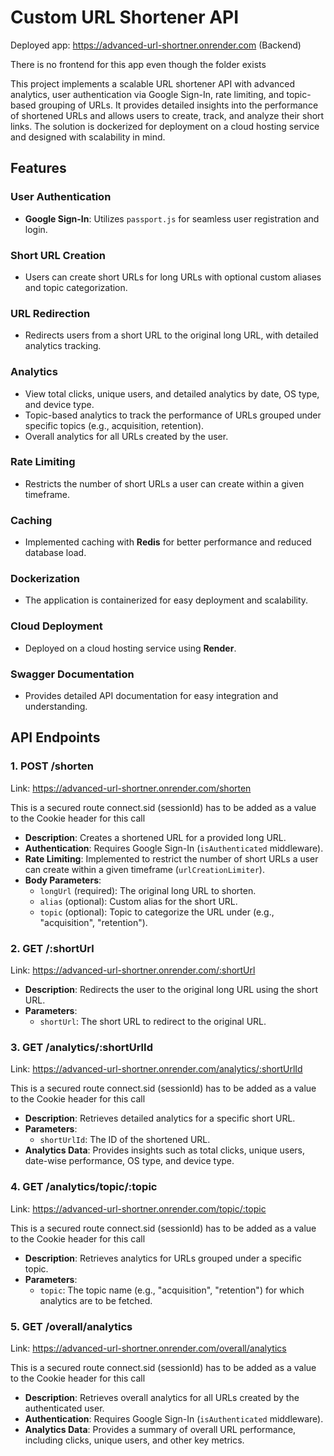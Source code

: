 # Custom URL Shortener API

Deployed app: https://advanced-url-shortner.onrender.com (Backend)

There is no frontend for this app even though the folder exists

This project implements a scalable URL shortener API with advanced analytics, user authentication via Google Sign-In, rate limiting, and topic-based grouping of URLs. It provides detailed insights into the performance of shortened URLs and allows users to create, track, and analyze their short links. The solution is dockerized for deployment on a cloud hosting service and designed with scalability in mind.

## Features

### User Authentication
- **Google Sign-In**: Utilizes `passport.js` for seamless user registration and login.

### Short URL Creation
- Users can create short URLs for long URLs with optional custom aliases and topic categorization.

### URL Redirection
- Redirects users from a short URL to the original long URL, with detailed analytics tracking.

### Analytics
- View total clicks, unique users, and detailed analytics by date, OS type, and device type.
- Topic-based analytics to track the performance of URLs grouped under specific topics (e.g., acquisition, retention).
- Overall analytics for all URLs created by the user.

### Rate Limiting
- Restricts the number of short URLs a user can create within a given timeframe.

### Caching
- Implemented caching with **Redis** for better performance and reduced database load.

### Dockerization
- The application is containerized for easy deployment and scalability.

### Cloud Deployment
- Deployed on a cloud hosting service using **Render**.

### Swagger Documentation
- Provides detailed API documentation for easy integration and understanding.

## API Endpoints

### 1. **POST /shorten**
Link: https://advanced-url-shortner.onrender.com/shorten

This is a secured route connect.sid (sessionId) has to be added as a value to the Cookie header for this call

- **Description**: Creates a shortened URL for a provided long URL.
- **Authentication**: Requires Google Sign-In (`isAuthenticated` middleware).
- **Rate Limiting**: Implemented to restrict the number of short URLs a user can create within a given timeframe (`urlCreationLimiter`).
- **Body Parameters**:
  - `longUrl` (required): The original long URL to shorten.
  - `alias` (optional): Custom alias for the short URL.
  - `topic` (optional): Topic to categorize the URL under (e.g., "acquisition", "retention").
  
### 2. **GET /:shortUrl**
Link: https://advanced-url-shortner.onrender.com/:shortUrl
- **Description**: Redirects the user to the original long URL using the short URL.
- **Parameters**: 
  - `shortUrl`: The short URL to redirect to the original URL.
  
### 3. **GET /analytics/:shortUrlId**
Link: https://advanced-url-shortner.onrender.com/analytics/:shortUrlId

This is a secured route connect.sid (sessionId) has to be added as a value to the Cookie header for this call

- **Description**: Retrieves detailed analytics for a specific short URL.
- **Parameters**:
  - `shortUrlId`: The ID of the shortened URL.
- **Analytics Data**: Provides insights such as total clicks, unique users, date-wise performance, OS type, and device type.

### 4. **GET /analytics/topic/:topic**
Link: https://advanced-url-shortner.onrender.com/topic/:topic

This is a secured route connect.sid (sessionId) has to be added as a value to the Cookie header for this call

- **Description**: Retrieves analytics for URLs grouped under a specific topic.
- **Parameters**:
  - `topic`: The topic name (e.g., "acquisition", "retention") for which analytics are to be fetched.
  
### 5. **GET /overall/analytics**
Link: https://advanced-url-shortner.onrender.com/overall/analytics

This is a secured route connect.sid (sessionId) has to be added as a value to the Cookie header for this call

- **Description**: Retrieves overall analytics for all URLs created by the authenticated user.
- **Authentication**: Requires Google Sign-In (`isAuthenticated` middleware).
- **Analytics Data**: Provides a summary of overall URL performance, including clicks, unique users, and other key metrics.
